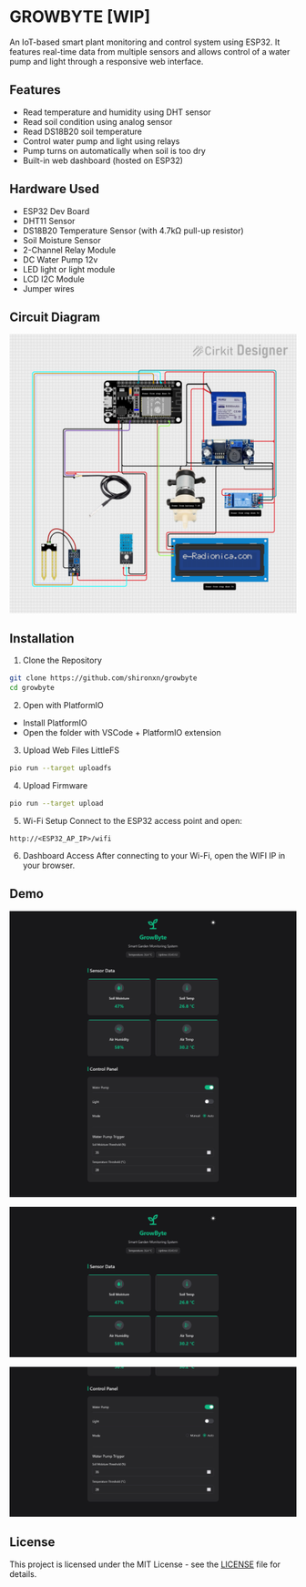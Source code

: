 # GROWBYTE [WIP]

An IoT-based smart plant monitoring and control system using ESP32. It features real-time data from multiple sensors and allows control of a water pump and light through a responsive web interface.

## Features

- Read temperature and humidity using DHT sensor
- Read soil condition using analog sensor
- Read DS18B20 soil temperature
- Control water pump and light using relays
- Pump turns on automatically when soil is too dry
- Built-in web dashboard (hosted on ESP32)

## Hardware Used

- ESP32 Dev Board
- DHT11 Sensor
- DS18B20 Temperature Sensor (with 4.7kΩ pull-up resistor)
- Soil Moisture Sensor
- 2-Channel Relay Module
- DC Water Pump 12v
- LED light or light module
- LCD I2C Module
- Jumper wires

## Circuit Diagram

![Circuit Diagram](./assets/circuit.png)

## Installation

1. Clone the Repository

```bash
git clone https://github.com/shironxn/growbyte
cd growbyte
```

2. Open with PlatformIO

- Install PlatformIO
- Open the folder with VSCode + PlatformIO extension

3. Upload Web Files LittleFS

```bash
pio run --target uploadfs
```

4. Upload Firmware

```bash
pio run --target upload
```

5. Wi-Fi Setup
   Connect to the ESP32 access point and open:

```
http://<ESP32_AP_IP>/wifi
```

6. Dashboard Access
   After connecting to your Wi-Fi, open the WIFI IP in your browser.

## Demo

![Demo 1](./assets/demo-1.jpeg)

![Demo 2](./assets/demo-2.jpeg)

![Demo 3](./assets/demo-3.jpeg)

## License

This project is licensed under the MIT License - see the [LICENSE](LICENSE) file for details.
